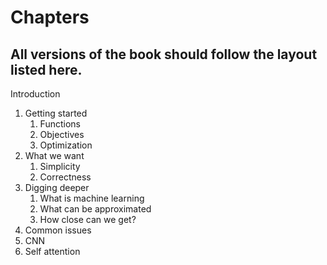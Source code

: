 # Chapters

## All versions of the book should follow the layout listed here.

Introduction

1. Getting started
    1. Functions
    2. Objectives
    3. Optimization
2. What we want
    1. Simplicity
    2. Correctness
3. Digging deeper
    1. What is machine learning
    2. What can be approximated
    3. How close can we get?
4. Common issues
5. CNN
6. Self attention
